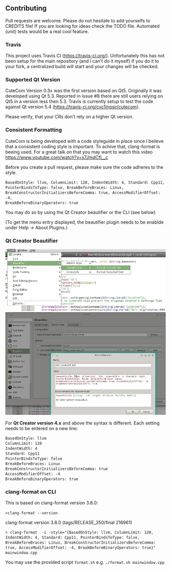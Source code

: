 ## Contributing

Pull requests are welcome.
Please do not hesitate to add yourselfs to CREDITS file!
If you are looking for ideas check the TODO file.
Automated (unit) tests would be a real cool feature.

### Travis
This project uses Travis CI (https://travis-ci.org/).
Unfortunately this has not been setup for the main repository (and I can't do it myself)
If you do it to your fork, a centralized build will start and your changes will be checked.

### Supported Qt Version
CuteCom Version 0.3x was the first version based on Qt5. Originally it was developed using Qt 5.3.
Reported in issue #8 there are still users relying on Qt5 in a version less then 5.3.
Travis is currently setup to test the code against Qt version 5.4
(https://travis-ci.org/cyc1ingsir/cutecom).

Please verify, that your CRs don't rely on a higher Qt version. 

### Consistent Formatting

CuteCom is being developed with a code styleguide in place since I 
believe that a consistent coding style is important.
To achive that, clang-format is beeing used.
For a great talk on that you may want to watch this video
https://www.youtube.com/watch?v=s7JmdCfI__c

Before you create a pull request, please make sure the code adheres 
to the style.

```
BasedOnStyle: llvm, ColumnLimit: 120, IndentWidth: 4, Standard: Cpp11,
PointerBindsToType: false, BreakBeforeBraces: Linux,
BreakConstructorInitializersBeforeComma: true, AccessModifierOffset: -4,
BreakBeforeBinaryOperators: true
```

You may do so by using the Qt Creator beautifier or the CLI (see below)

(To get the menu entry displayed, the beautifier plugin needs to be enablde under Help -> About Plugins.)

### Qt Creator Beautifier

![](clang_format_01.png)
![](clang_format_02.png)

For __Qt Creator version 4.x__ and above the syntax is different. Each setting needs to be entered on a new line: 
```
BasedOnStyle: llvm 
ColumnLimit: 120
IndentWidth: 4
Standard: Cpp11
PointerBindsToType: false
BreakBeforeBraces: Linux
BreakConstructorInitializersBeforeComma: true
AccessModifierOffset: -4
BreakBeforeBinaryOperators: true
```

### clang-format on CLI
This is based on clang-format version 3.8.0:

`>clang-format --version`

clang-format version 3.8.0 (tags/RELEASE_350/final 216961)

```
> clang-format  -i -style="{BasedOnStyle: llvm, ColumnLimit: 120, IndentWidth: 4, Standard: Cpp11, PointerBindsToType: false, BreakBeforeBraces: Linux, BreakConstructorInitializersBeforeComma: true, AccessModifierOffset: -4, BreakBeforeBinaryOperators: true}" mainwindow.cpp
```

You may use the provided script `format.sh` e.g. `./format.sh mainwindow.cpp`

